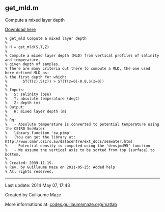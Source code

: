 ## get\_mld.m ##
Compute a mixed layer depth

[Download here](http://guillaumemaze.googlecode.com/svn/trunk/matlab/codes/geophysic/get_mld.m)

```
% get_mld Compute a mixed layer depth
%
% H = get_mld(S,T,Z)
% 
% Compute a mixed layer depth (MLD) from vertical profiles of salinity and temperature,
% given depth of samples.
% There are many criteria out there to compute a MLD, the one used here defined MLD as:
% the first depth for which:
%		ST(T(z),S(z)) > ST(T(z=0)-0.8,S(z=0))
% 
% Inputs:
%	S: salinity (psu)
%	T: absolute temperature (degC)
%	Z: depth (m)
% Output:
%	H: mixed layer depth (m)
%
% Rq:
%	- Absolute temperature is converted to potential temperature using the CSIRO SeaWater 
%	library function 'sw_ptmp' 
%	(You can get the library at: http://www.cmar.csiro.au/datacentre/ext_docs/seawater.htm)
%	- Potential density is computed using the 'densjmd95' function
%	- We assume the vertical axis to be sorted from top (surface) to bottom.
%
% Created: 2009-11-19.
% Rev. by Guillaume Maze on 2011-05-25: Added help
% All rights reserved.
```

---

Last update: 2014 May 07, 17:43

Created by Guillaume Maze

More informations at: [codes.guillaumemaze.org/matlab](http://codes.guillaumemaze.org/matlab)